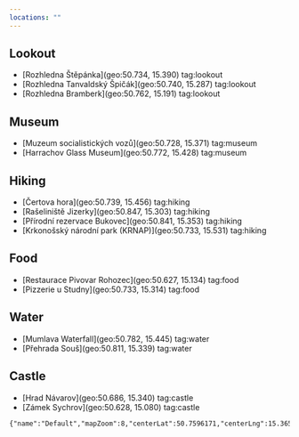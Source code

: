 ```yaml
---
locations: ""
---
```

## Lookout
- [Rozhledna Štěpánka](geo:50.734, 15.390) tag:lookout
- [Rozhledna Tanvaldský Špičák](geo:50.740, 15.287) tag:lookout
- [Rozhledna Bramberk](geo:50.762, 15.191) tag:lookout

## Museum
- [Muzeum socialistických vozů](geo:50.728, 15.371) tag:museum
- [Harrachov Glass Museum](geo:50.772, 15.428) tag:museum

## Hiking
- [Čertova hora](geo:50.739, 15.456) tag:hiking
- [Rašeliniště Jizerky](geo:50.847, 15.303) tag:hiking
- [Přírodní rezervace Bukovec](geo:50.841, 15.353) tag:hiking
- [Krkonošský národní park (KRNAP)](geo:50.733, 15.531) tag:hiking

## Food
- [Restaurace Pivovar Rohozec](geo:50.627, 15.134) tag:food
- [Pizzerie u Studny](geo:50.733, 15.314) tag:food

## Water
- [Mumlava Waterfall](geo:50.782, 15.445) tag:water
- [Přehrada Souš](geo:50.811, 15.339) tag:water

## Castle
- [Hrad Návarov](geo:50.686, 15.340) tag:castle
- [Zámek Sychrov](geo:50.628, 15.080) tag:castle


```mapview
{"name":"Default","mapZoom":8,"centerLat":50.7596171,"centerLng":15.3658974,"query":"","chosenMapSource":0,"showLinks":false,"linkColor":"red"}
```
